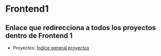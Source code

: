 # **Frontend1**

## Enlace que redirecciona a todos los proyectos dentro de Frontend 1

- Proyectos: [Índice general proyectos](https://vuoso-l.github.io/Frontend1/indice/)


